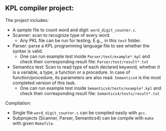 ## KPL compiler project:

The project includes:
- A sample file to count word and digit: `word_digit_counter.c`.
- Scanner: scan to recognize type of every word.
    - Any PKL file can be run for testing. E.g.,, in this `test` folder.
- Parser: parse a KPL programming language file to see whether the syntax is valid.
    - One can run example test inside `Parser/test/example*.kpl` and check their corresponding result file: `Parser/test/result*.txt`
- Semantics test: Scan to read type of each declared keyword, whether it is a variable, a type, a function or a procedure. In case of function/procedure, its parameters are also read. `Semantics4` is the most completed version of this task.
    - One can run example test inside `Semantics4/tests/example*.kpl` and check their corresponding result file: `Semantics4/tests/result*.txt`

Compilation:
- Single file `word_digit_counter.c` can be compiled easily with `gcc`.
- Subprojects (Scanner, Parser, Semantics4) can be compile with `make` with given `Makefile`.
